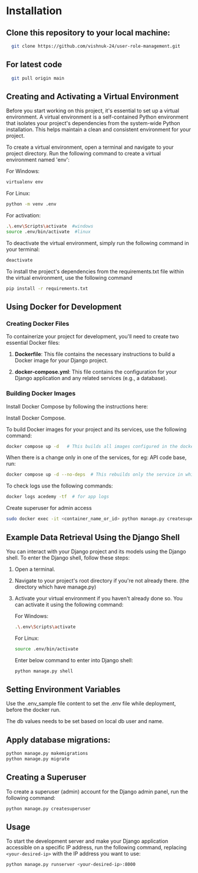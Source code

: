# Installation

  ## Clone this repository to your local machine:
    
  ```bash
    git clone https://github.com/vishnuk-24/user-role-management.git
  ```
  ## For latest code
  ```bash
    git pull origin main
  ```

## Creating and Activating a Virtual Environment

Before you start working on this project, it's essential to set up a virtual environment. A virtual environment is a self-contained Python environment that isolates your project's dependencies from the system-wide Python installation. This helps maintain a clean and consistent environment for your project.

To create a virtual environment, open a terminal and navigate to your project directory. Run the following command to create a virtual environment named 'env':
  
  For Windows:
  
  ```bash
  virtualenv env
  ```
  For Linux:
  ```bash
  python -m venv .env
  ```
  For activation:
  ```bash
  .\.env\Scripts\activate  #windows
  source .env/bin/activate  #linux
  ```
  To deactivate the virtual environment, simply run the following command in your terminal:
  ```bash
  deactivate
  ```
  To install the project's dependencies from the requirements.txt file within the virtual environment, use the following command
  
  ```bash
  pip install -r requirements.txt
  ```

## Using Docker for Development

### Creating Docker Files

To containerize your project for development, you'll need to create two essential Docker files:

1. **Dockerfile**: This file contains the necessary instructions to build a Docker image for your Django project.

2. **docker-compose.yml**: This file contains the configuration for your Django application and any related services (e.g., a database).

### Building Docker Images

Install Docker Compose by following the instructions here:

Install Docker Compose.

To build Docker images for your project and its services, use the following command:

```bash
docker compose up -d   # This builds all images configured in the docker-compose.yml file
```
When there is a change only in one of the services, for eg: API code base, run:
```bash
docker compose up -d --no-deps  # This rebuilds only the service in which changes are made.
```
To check logs use the following commands:

```bash
docker logs acedemy -tf  # for app logs
```

Create superuser for admin access
```bash
sudo docker exec -it <container_name_or_id> python manage.py createsuperuser
```

## Example Data Retrieval Using the Django Shell

You can interact with your Django project and its models using the Django shell. To enter the Django shell, follow these steps:

1. Open a terminal.

2. Navigate to your project's root directory if you're not already there. (the directory which have manage.py)

3. Activate your virtual environment if you haven't already done so. You can activate it using the following command:

    For Windows:
    
    ```bash
    .\.env\Scripts\activate
    ```
    For Linux:
    ```bash
    source .env/bin/activate
    ```
    Enter below command to enter into Django shell:
    ```bash
    python manage.py shell
    ```

## Setting Environment Variables

Use the .env_sample file content to set the .env file while deployment, before the docker run.

The db values needs to be set based on local db user and name.

## Apply database migrations:

```bash
python manage.py makemigrations
python manage.py migrate
```

## Creating a Superuser

To create a superuser (admin) account for the Django admin panel, run the following command:

```bash
python manage.py createsuperuser
```

## Usage

To start the development server and make your Django application accessible on a specific IP address, run the following command, replacing `<your-desired-ip>` with the IP address you want to use:

```bash
python manage.py runserver <your-desired-ip>:8000
```